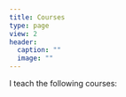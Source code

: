 ```yaml
---
title: Courses
type: page
view: 2
header:
  caption: ""
  image: ""
---
```


I teach the following courses:
